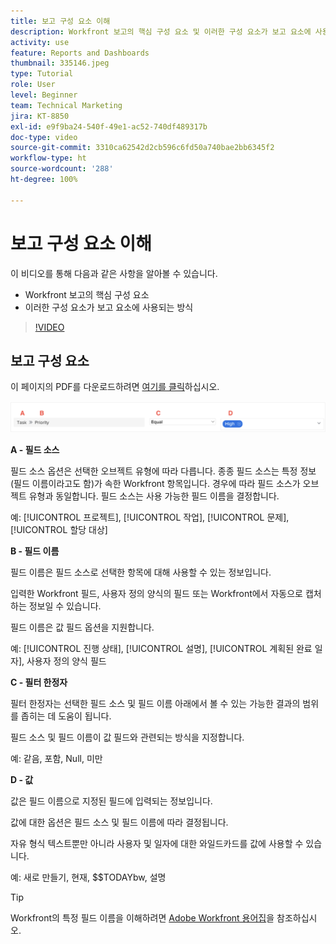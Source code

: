 ```yaml
---
title: 보고 구성 요소 이해
description: Workfront 보고의 핵심 구성 요소 및 이러한 구성 요소가 보고 요소에 사용되는 방식에 대해 알아봅니다.
activity: use
feature: Reports and Dashboards
thumbnail: 335146.jpeg
type: Tutorial
role: User
level: Beginner
team: Technical Marketing
jira: KT-8850
exl-id: e9f9ba24-540f-49e1-ac52-740df489317b
doc-type: video
source-git-commit: 3310ca62542d2cb596c6fd50a740bae2bb6345f2
workflow-type: ht
source-wordcount: '288'
ht-degree: 100%

---
```


# 보고 구성 요소 이해

이 비디오를 통해 다음과 같은 사항을 알아볼 수 있습니다.

* Workfront 보고의 핵심 구성 요소
* 이러한 구성 요소가 보고 요소에 사용되는 방식

>[!VIDEO](https://video.tv.adobe.com/v/335146/?quality=12&learn=on)

## 보고 구성 요소

이 페이지의 PDF를 다운로드하려면 [여기를 클릭](/help/assets/reporting-components.pdf)하십시오.

![필터를 생성하는 화면 이미지](assets/reporting-components-1.png)

**A - 필드 소스**

필드 소스 옵션은 선택한 오브젝트 유형에 따라 다릅니다. 종종 필드 소스는 특정 정보(필드 이름이라고도 함)가 속한 Workfront 항목입니다. 경우에 따라 필드 소스가 오브젝트 유형과 동일합니다.
필드 소스는 사용 가능한 필드 이름을 결정합니다.

예: [!UICONTROL 프로젝트], [!UICONTROL 작업], [!UICONTROL 문제], [!UICONTROL 할당 대상]

**B - 필드 이름**

필드 이름은 필드 소스로 선택한 항목에 대해 사용할 수 있는 정보입니다.

입력한 Workfront 필드, 사용자 정의 양식의 필드 또는 Workfront에서 자동으로 캡처하는 정보일 수 있습니다.

필드 이름은 값 필드 옵션을 지원합니다.

예: [!UICONTROL 진행 상태], [!UICONTROL 설명], [!UICONTROL 계획된 완료 일자], 사용자 정의 양식 필드

**C - 필터 한정자**

필터 한정자는 선택한 필드 소스 및 필드 이름 아래에서 볼 수 있는 가능한 결과의 범위를 좁히는 데 도움이 됩니다.

필드 소스 및 필드 이름이 값 필드와 관련되는 방식을 지정합니다.

예: 같음, 포함, Null, 미만

**D - 값**

값은 필드 이름으로 지정된 필드에 입력되는 정보입니다.

값에 대한 옵션은 필드 소스 및 필드 이름에 따라 결정됩니다.

자유 형식 텍스트뿐만 아니라 사용자 및 일자에 대한 와일드카드를 값에 사용할 수 있습니다.

예: 새로 만들기, 현재, $$TODAYbw, 설명

>[!TIP]
>
>Workfront의 특정 필드 이름을 이해하려면 [Adobe Workfront 용어집](https://experienceleague.adobe.com/docs/workfront/using/basics/workfront-terminology-glossary.html?lang=ko-KR)을 참조하십시오.

